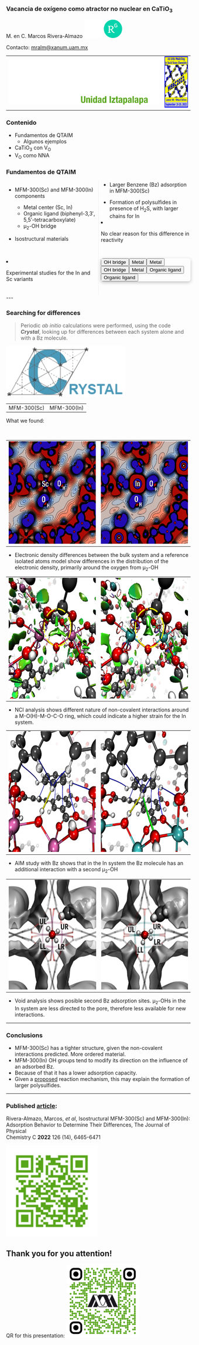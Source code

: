 ### Vacancia de oxígeno como atractor no nuclear en CaTiO<sub>3</sub>
M. en C. Marcos Rivera-Almazo <a href="https://molecular-mar.github.io/"><img src="img/github.png" height=50px></a> <a href="https://www.researchgate.net/profile/Marcos-Rivera-Almazo"><img src="img/rglogo.png" height=50px></a>

Contacto: mralm@xanum.uam.mx

|||
|--|--|
|![logo UAM-I](img/logoUAMIw.svg "logo UAM-I")|<img src="img/logoMSSC.png" height=140px)>|


### Contenido

* Fundamentos de QTAIM
    * Algunos ejemplos
* CaTiO<sub>3</sub> con V<sub>O</sub>
* V<sub>O</sub> como NNA

### Fundamentos de QTAIM

<div style="-webkit-column-count: 2; -moz-column-count: 2; column-count: 2; -webkit-column-rule: 1px dotted #e0e0e0; -moz-column-rule: 1px dotted #e0e0e0; column-rule: 1px dotted #e0e0e0;">
    <div class="r-stack">
        <div data-markdown class="fragment fade-out" data-fragment-index="0">

* MFM-300(Sc) and MFM-300(In) components
        
    * Metal center (Sc, In) 
    * Organic ligand (biphenyl-3,3′, 5,5′-tetracarboxylate)     
    * μ<sub>2</sub>-OH bridge

* Isostructural materials 
        </div>    
        <div data-markdown class="fragment current-visible" data-fragment-index="0">

* Experimental studies for the In and Sc variants

    * Larger Benzene (Bz) adsorption in MFM-300(Sc)
    * Formation of polysulfides in presence of H<sub>2</sub>S, with larger chains for In
        </div>

        <div data-markdown class="fragment fade-in">
            <span class="fragment highlight-red">
* No clear reason for this difference in reactivity
            </span>
        </div>

    </div>

    <div style="margin: 3em auto; display: flex; flex-direction: column; max-width: 400px;max-height: 500px; border-radius: 6px; box-shadow: 0 3px 10px rgba(0, 0, 0, 0.25); overflow: hidden">
        <model-viewer bounds="tight" 
 	        enable-pan src="models3D/mfmIn_clear.glb" 
	        camera-controls environment-image="neutral" 
            camera-orbit="0deg 90deg 2m"
        	poster="img/poster.png" 
        	shadow-intensity="0"
		auto-rotate
            interaction-prompt=none>
            <button class="Hotspot" slot="hotspot-3" data-position="-1.8812155300539697m 1.763153750904624m -0.35147077915528335m" data-normal="-0.24508880025691712m 0.26956470714956804m 0.9312713614451982m" data-visibility-attribute="visible">
        <div class="HotspotAnnotationl">OH bridge</div>
    </button><button class="Hotspot" slot="hotspot-5" data-position="-1.3449316072047406m 1.8874519669395287m 1.4285309580878136m" data-normal="0.00479209835895687m 0.5999895154339765m 0.7999935107003183m" data-visibility-attribute="visible">
        <div class="HotspotAnnotation">Metal</div>
    </button><button class="Hotspot" slot="hotspot-7" data-position="-2.168626637990537m 2.3799385322279996m -2.2336290327512383m" data-normal="-0.5333272400624021m 0.05224716296927647m -0.8442939588609425m" data-visibility-attribute="visible">
        <div class="HotspotAnnotation">Metal</div>
    </button><button class="Hotspot" slot="hotspot-8" data-position="1.7376060017548984m 1.7298722086145164m -3.6132504585087126m" data-normal="-0.13498223760778588m -0.08320034631379696m -0.9873487215283462m" data-visibility-attribute="visible">
        <div class="HotspotAnnotation">OH bridge</div>
    </button><button class="Hotspot" slot="hotspot-9" data-position="2.587617916028829m 1.89976071439453m -0.8030771211442933m" data-normal="0.7815222232380535m 0.6222877345641713m -0.044508313785649636m" data-visibility-attribute="visible">
        <div class="HotspotAnnotation">Metal</div>
    </button><button class="Hotspot" slot="hotspot-10" data-position="-1.940658580440196m -0.1056368413596831m -1.6605607461386063m" data-normal="-0.8245146437912436m -0.2996659546597841m 0.47997491371074696m" data-visibility-attribute="visible">
        <div class="HotspotAnnotation">Organic ligand</div>
    </button><button class="Hotspot" slot="hotspot-11" data-position="1.8570928346928899m -0.08434399133416909m -0.26363810285161593m" data-normal="0.8297405486551619m -0.27057997718439103m -0.48817732215284826m" data-visibility-attribute="visible">
        <div class="HotspotAnnotation">Organic ligand</div>
    </button>
        </model-viewer>
    </div>
</div>
---

### Searching for differences

<div class="r-stack">
    <div data-markdown class="fragment fade-out">

> Periodic *ab initio* calculations were performed, using the code ***Crystal***, looking up for differences between each system alone and with a Bz molecule. 

<img src="img/cry.png" height=140px)>
    </div>    
    <div data-markdown class="fragment fade-in-then-out">

|||
|--|--|
|MFM-300(Sc)|MFM-300(In)|

What we found:
    </div>    
    <div data-markdown class="fragment fade-in-then-out">

|||
|--|--|
|<img src="img/diffRhoScOMO.png" height=280px> |<img src="img/diffRhoInOMO.png" height=280px>|

* Electronic density differences between the bulk system and a reference isolated atoms model show differences in the distribution of the electronic density, primarily around the oxygen from μ<sub>2</sub>-OH

    </div>    
    <div data-markdown class="fragment fade-in-then-out">
    
    
|||
|--|--|
|<img src="img/nciSc32.png" height=330px> |<img src="img/nciIn32.png" height=330px>|
        
* NCI analysis shows different nature of non-covalent interactions around a M-O(H)-M-O-C-O ring, which could indicate a higher strain for the In system.
    </div>    
    <div data-markdown class="fragment fade-in-then-out">

|||
|--|--|
|<img src="img/aimSc.png" height=330px> |<img src="img/aimIn.png" height=330px>|

* AIM study with Bz shows that in the In system the Bz molecule has an additional interaction with a second μ<sub>2</sub>-OH
    </div>    
    <div data-markdown class="fragment fade-in">

|||
|--|--|
|<img src="img/voidSc1.png" height=300px> |<img src="img/voidIn1.png" height=300px>|

* Void analysis shows posible second Bz adsorption sites. μ<sub>2</sub>-OHs in the In system are less directed to the pore, therefore less available for new interactions.
    </div>
</div>

---

### Conclusions

* MFM-300(Sc) has a tighter structure, given the non-covalent interactions predicted. More ordered material. 
* MFM-300(In) OH groups tend to modify its direction on the influence of an adsorbed Bz. 
* Because of that it has a lower adsorption capacity. 
* Given a [proposed](https://pubs.acs.org/doi/10.1021/acs.chemmater.1c01918) reaction mechanism, this may explain the formation of larger polysulfides. 

---
### Published [article](https://pubs.acs.org/doi/10.1021/acs.jpcc.2c00742):  
Rivera-Almazo, Marcos, *et al*, Isostructural MFM-300(Sc) and MFM-300(In):  
Adsorption Behavior to Determine Their Differences, The Journal of Physical  
Chemistry C **2022** 126 (14), 6465-6471

<img src="img/rivera2022G.png" height=250px>


## Thank you for you attention!

QR for this presentation:
<img src="img/qrGit.png" height=200px>
